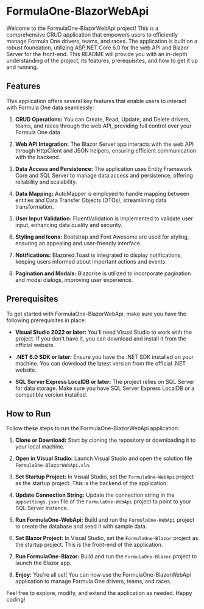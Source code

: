 # FormulaOne-BlazorWebApi

Welcome to the FormulaOne-BlazorWebApi project! This is a comprehensive CRUD application that empowers users to efficiently manage Formula One drivers, teams, and races. The application is built on a robust foundation, utilizing ASP.NET Core 6.0 for the web API and Blazor Server for the front-end. This README will provide you with an in-depth understanding of the project, its features, prerequisites, and how to get it up and running.

## Features

This application offers several key features that enable users to interact with Formula One data seamlessly:

1. **CRUD Operations:** You can Create, Read, Update, and Delete drivers, teams, and races through the web API, providing full control over your Formula One data.

2. **Web API Integration:** The Blazor Server app interacts with the web API through HttpClient and JSON helpers, ensuring efficient communication with the backend.

3. **Data Access and Persistence:** The application uses Entity Framework Core and SQL Server to manage data access and persistence, offering reliability and scalability.

4. **Data Mapping:** AutoMapper is employed to handle mapping between entities and Data Transfer Objects (DTOs), streamlining data transformation.

5. **User Input Validation:** FluentValidation is implemented to validate user input, enhancing data quality and security.

6. **Styling and Icons:** Bootstrap and Font Awesome are used for styling, ensuring an appealing and user-friendly interface.

7. **Notifications:** Blazored.Toast is integrated to display notifications, keeping users informed about important actions and events.

8. **Pagination and Modals:** Blazorise is utilized to incorporate pagination and modal dialogs, improving user experience.

## Prerequisites

To get started with FormulaOne-BlazorWebApi, make sure you have the following prerequisites in place:

- **Visual Studio 2022 or later:** You'll need Visual Studio to work with the project. If you don't have it, you can download and install it from the official website.

- **.NET 6.0 SDK or later:** Ensure you have the .NET SDK installed on your machine. You can download the latest version from the official .NET website.

- **SQL Server Express LocalDB or later:** The project relies on SQL Server for data storage. Make sure you have SQL Server Express LocalDB or a compatible version installed.

## How to Run

Follow these steps to run the FormulaOne-BlazorWebApi application:

1. **Clone or Download:** Start by cloning the repository or downloading it to your local machine.

2. **Open in Visual Studio:** Launch Visual Studio and open the solution file `FormulaOne-BlazorWebApi.sln`.

3. **Set Startup Project:** In Visual Studio, set the `FormulaOne-WebApi` project as the startup project. This is the backend of the application.

4. **Update Connection String:** Update the connection string in the `appsettings.json` file of the `FormulaOne-WebApi` project to point to your SQL Server instance.

5. **Run FormulaOne-WebApi:** Build and run the `FormulaOne-WebApi` project to create the database and seed it with sample data.

6. **Set Blazor Project:** In Visual Studio, set the `FormulaOne-Blazor` project as the startup project. This is the front-end of the application.

7. **Run FormulaOne-Blazor:** Build and run the `FormulaOne-Blazor` project to launch the Blazor app.

8. **Enjoy:** You're all set! You can now use the FormulaOne-BlazorWebApi application to manage Formula One drivers, teams, and races.

Feel free to explore, modify, and extend the application as needed. Happy coding!
